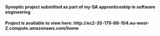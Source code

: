 <h4>Synoptic project submitted as part of my QA apprenticeship in software engineering</h4>

<h4>Project is available to view here: http://ec2-35-179-88-104.eu-west-2.compute.amazonaws.com/home</h4>
